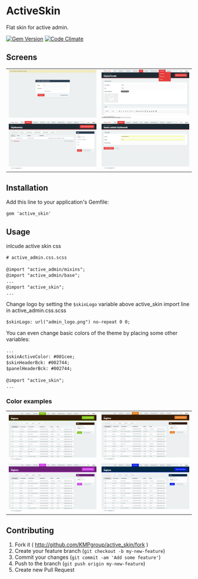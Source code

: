 # ActiveSkin

Flat skin for active admin.

[![Gem Version](https://badge.fury.io/rb/active_skin.svg)](http://badge.fury.io/rb/active_skin) [![Code Climate](https://codeclimate.com/github/KMPgroup/active_skin.png)](https://codeclimate.com/github/KMPgroup/active_skin)

## Screens

<table>
  <tr>
    <td>
      <a href="./doc/active-skin-login.png"><img src="./doc/active-skin-login.png"></a>
    </td>
    <td>
      <a href="./doc/active-skin-menu.png"><img src="./doc/active-skin-menu.png"></a>
    </td>
  </tr>
  <tr>
    <td>
      <a href="./doc/active-skin-users.png"><img src="./doc/active-skin-users.png"></a>
    </td>
    <td>
      <a href="./doc/active-skin-edit.png"><img src="./doc/active-skin-edit.png"></a>
    </td>
  </tr>
</table>

## Installation

Add this line to your application's Gemfile:

    gem 'active_skin'

## Usage

inlcude active skin css

    # active_admin.css.scss

    @import "active_admin/mixins";
    @import "active_admin/base";
    ...
    @import "active_skin";
    ...

Change logo by setting the `$skinLogo` variable above active_skin import line in active_admin.css.scss

    $skinLogo: url("admin_logo.png") no-repeat 0 0;

You can even change basic colors of the theme by placing some other variables:
  
    ...
    $skinActiveColor: #001cee;
    $skinHeaderBck: #002744;
    $panelHeaderBck: #002744;

    @import "active_skin";
    ...

### Color examples

<table>
  <tr>
    <td>
      <a href="./doc/color1.png"><img src="./doc/color1.png"></a>
    </td>
    <td>
      <a href="./doc/color2.png"><img src="./doc/color2.png"></a>
    </td>
  </tr>
  <tr>
    <td>
      <a href="./doc/color3.png"><img src="./doc/color3.png"></a>
    </td>
    <td>
      <a href="./doc/color4.png"><img src="./doc/color4.png"></a>
    </td>
  </tr>
</table>

## Contributing

1. Fork it ( http://github.com/KMPgroup/active_skin/fork )
2. Create your feature branch (`git checkout -b my-new-feature`)
3. Commit your changes (`git commit -am 'Add some feature'`)
4. Push to the branch (`git push origin my-new-feature`)
5. Create new Pull Request

